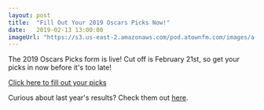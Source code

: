 ```yaml
---
layout: post
title:  "Fill Out Your 2019 Oscars Picks Now!"
date:   2019-02-13 13:00:00
imageUrl: "https://s3.us-east-2.amazonaws.com/pod.atownfm.com/images/a-town_logo_dark.jpg"
---
```


The 2019 Oscars Picks form is live!  Cut off is February 21st, so get your picks in now before it's too late!


<!-- excerpt-end -->

[Click here to fill out your picks](https://docs.google.com/forms/d/e/1FAIpQLSdVJVCdZ4VDe2BwPa2twU8QxoTnHy57MPNl40EUi76O4V5-2g/viewform)

Curious about last year's results?  Check them out [here](/posts/2018-03-7-oscars-2018-results/).